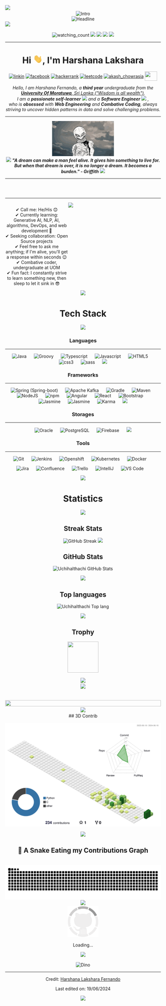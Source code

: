 <!--horizontal divider(gradiant)-->
<img src="https://user-images.githubusercontent.com/73097560/115834477-dbab4500-a447-11eb-908a-139a6edaec5c.gif">

<div align=center>
        <img src="https://github.com/UchihaIthachi/UchihaIthachi/blob/main/img/guts.gif" alt="Intro" height="230" width="90%">

   </div>
  <div align=center>
	<img src="https://readme-typing-svg.herokuapp.com?color=%23000000&size=32&center=true&vCenter=true&width=600&height=50&lines=Hi+there+I'm+Harshana+%F0%9F%91%8B;Computer+Science+Student;Problem+Solver;Open-Source+Enthusiast;Fullstack+Developer;DevOps+Engineer;Software+Engineer" alt="Headline" />
    </div>
<!--horizontal divider(gradiant)-->
<img src="https://user-images.githubusercontent.com/73097560/115834477-dbab4500-a447-11eb-908a-139a6edaec5c.gif">

 <p align="center">
  <img src="https://komarev.com/ghpvc/?username=UchihaIthachi&color=brightgreen" alt="watching_count" />
  <img src="https://img.shields.io/badge/Age-24-blue" />
  <img src="https://img.shields.io/badge/Focus-DevOps-brightgreen" />
  <img src="https://img.shields.io/badge/Lives-Sri%20Lanka-success" />
  <img src="https://img.shields.io/badge/Languages-English%20%26%20Sinhala-brightgreen" />
</p>
<hr>
<h1 align="center">Hi <img src="https://raw.githubusercontent.com/ABSphreak/ABSphreak/master/gifs/Hi.gif" width="30px">, I'm Harshana Lakshara</h1>
<p align="center">
<a href="" target="blank"><img align="center" src="https://cdn.jsdelivr.net/npm/simple-icons@3.0.1/icons/linkedin.svg" alt="linkin" height="30" width="40" /></a>
<a href="" target="blank"><img align="center" src="https://cdn.jsdelivr.net/npm/simple-icons@3.0.1/icons/facebook.svg" alt="facebook" height="30" width="40" /></a>
<a href="https://www.hackerrank.com/profile/210167e_cse_21" target="blank"><img align="center" src="https://cdn.jsdelivr.net/npm/simple-icons@3.0.1/icons/hackerrank.svg" alt="hackerrank" height="30" width="40" /></a>
<a href="https://leetcode.com/HarshanaUOM/" target="blank"><img align="center" src="https://cdn.jsdelivr.net/npm/simple-icons@3.0.1/icons/leetcode.svg" alt="leetcode" height="30" width="40" /></a>
<a href="" target="blank"><img align="center" src="https://cdn.jsdelivr.net/npm/simple-icons@3.0.1/icons/geeksforgeeks.svg" alt="akash_chowrasia" height="30" width="40" /></a>
 <a href = "mailto: "><img align="center" src="https://simpleicons.org/icons/gmail.svg" height="30" width="40" /></a>
</p>
</p>

<p align="center">
  <em>
    Hello, I am Harshana Fernando, a <b>third year</b> undergraduate from the <a href="https://uom.lk/"> <b>University Of Moratuwa</b>, Sri Lanka ("Wisdom is all wealth")</a>.<br>
    I am a <b>passionate self-learner</b> <img src="https://github.com/TheDudeThatCode/TheDudeThatCode/blob/master/Assets/Developer.gif" width="30px"> and a <b>Software Engineer</b>&nbsp;<img src="https://github.com/TheDudeThatCode/TheDudeThatCode/blob/master/Assets/Designer.gif" width="36px">&nbsp;, <br>
    who is <b>obsessed</b> with <b>Web Engineering</b> and <b>Combative Coding</b>, always striving to uncover hidden patterns in data and solve challenging problems.
</em>

<hr>
<div align=center>
<div align="center">
  <img src="https://github.com/UchihaIthachi/UchihaIthachi/blob/main/img/griffith-berserk-sacrifice.gif" width="200" />
</div>

<div align="center">
  <img src="https://media.giphy.com/media/gH3LO09IOiZIqePwv9/giphy.gif" width="50" />
  <b><i>"A dream can make a man feel alive. It gives him something to live for. But when that dream is over, it is no longer a dream. It becomes a burden." - Griffith</i></b>
  <img src="https://media.giphy.com/media/qjqUcgIyRjsl2/giphy.gif" width="50" />
</div>

---

</p>
<br><br>
<hr>
<picture> <img align="right" src="https://media.giphy.com/media/SWoSkN6DxTszqIKEqv/giphy.gif" width = 300px></picture>

<div style="display: flex; align-items: flex-start;">
    <div style="flex: 1;">
        <ul style="list-style-type: none; padding: 0;">
            <li>✔ Call me: He/His 😊</li>
            <li>✔ Currently learning: Generative AI, NLP, AI, algorithms, DevOps, and web development 🥰</li>
            <li>✔ Seeking collaboration: Open Source projects</li>
            <li>✔ Feel free to ask me anything; if I'm alive, you'll get a response within seconds 😉</li>
            <li>✔ Combative coder, undergraduate at UOM</li>
            <li>✔ Fun fact: I constantly strive to learn something new, then sleep to let it sink in 😎</li>
        </ul>
    </div>
</div>

<!--horizontal divider(gradiant)-->
<img src="https://user-images.githubusercontent.com/73097560/115834477-dbab4500-a447-11eb-908a-139a6edaec5c.gif">

<!-- STACK -->
<div align="center" >
  <h1>Tech Stack</h1>

<!--horizontal divider(gradiant)-->
<img src="https://user-images.githubusercontent.com/73097560/115834477-dbab4500-a447-11eb-908a-139a6edaec5c.gif">

  <!-- Languages -->
  </br>
  <h3>Languages</h3>
  <hr>
  <img
    src="https://cdn.jsdelivr.net/gh/devicons/devicon@latest/icons/java/java-original-wordmark.svg"
    width="60px"
    alt="Java">
    &nbsp;&nbsp;&nbsp;&nbsp;
  <img
    src="https://cdn.jsdelivr.net/gh/devicons/devicon@latest/icons/groovy/groovy-original.svg"
    width="60px"
    alt="Groovy">
    &nbsp;&nbsp;&nbsp;&nbsp;
  <img
    src="https://cdn.jsdelivr.net/gh/devicons/devicon@latest/icons/typescript/typescript-original.svg"
    width="60px"
    alt="Typescript">
    &nbsp;&nbsp;&nbsp;&nbsp;
  <img
    src="https://cdn.jsdelivr.net/gh/devicons/devicon@latest/icons/javascript/javascript-original.svg"
    width="60px"
    alt="Javascript">
    &nbsp;&nbsp;&nbsp;&nbsp;
  <img
    src="https://cdn.jsdelivr.net/gh/devicons/devicon@latest/icons/html5/html5-original-wordmark.svg"
    width="60px"
    alt="HTML5">
    &nbsp;&nbsp;&nbsp;&nbsp;
  <img
    src="https://cdn.jsdelivr.net/gh/devicons/devicon@latest/icons/css3/css3-original-wordmark.svg"
    width="60px"
    alt="css3">
    &nbsp;&nbsp;&nbsp;&nbsp;
  <img
    src="https://cdn.jsdelivr.net/gh/devicons/devicon@latest/icons/sass/sass-original.svg"
    width="60px"
    alt="sass">
    &nbsp;&nbsp;&nbsp;&nbsp;

<!--horizontal divider(gradiant)-->
<img src="https://user-images.githubusercontent.com/73097560/115834477-dbab4500-a447-11eb-908a-139a6edaec5c.gif">

  <!-- Frameworks -->
  </br>
  <h3>Frameworks</h3>
  <hr>
  <img
    src="https://cdn.jsdelivr.net/gh/devicons/devicon@latest/icons/spring/spring-original-wordmark.svg"
    width="60px"
    alt="Spring (Spring-boot)">
    &nbsp;&nbsp;&nbsp;&nbsp;
  <img
    src="https://cdn.jsdelivr.net/gh/devicons/devicon@latest/icons/apachekafka/apachekafka-original-wordmark.svg"
    width="60px"
    alt="Apache Kafka">
    &nbsp;&nbsp;&nbsp;&nbsp;
  <img
    src="https://cdn.jsdelivr.net/gh/devicons/devicon@latest/icons/gradle/gradle-plain-wordmark.svg"
    width="60px"
    alt="Gradle">
    &nbsp;&nbsp;&nbsp;&nbsp;
  <img
    src="https://logodix.com/logo/699172.png"
    width="60px"
    alt="Maven">
    &nbsp;&nbsp;&nbsp;
</br>
  <img
    src="https://cdn.jsdelivr.net/gh/devicons/devicon@latest/icons/nodejs/nodejs-original-wordmark.svg"
    width="60px"
    alt="NodeJS">
    &nbsp;&nbsp;&nbsp;&nbsp;
  <img
    src="https://cdn.jsdelivr.net/gh/devicons/devicon@latest/icons/npm/npm-original-wordmark.svg"
    width="60px"
    alt="npm">
    &nbsp;&nbsp;&nbsp;&nbsp;
  <img
    src="https://cdn.jsdelivr.net/gh/devicons/devicon@latest/icons/angularjs/angularjs-original.svg"
    width="60px"
    alt="Angular">
    &nbsp;&nbsp;&nbsp;&nbsp;
  <img
    src="https://cdn.jsdelivr.net/gh/devicons/devicon@latest/icons/react/react-original-wordmark.svg"
    width="60px"
    alt="React">
    &nbsp;&nbsp;&nbsp;&nbsp;
  <img
    src="https://cdn.jsdelivr.net/gh/devicons/devicon@latest/icons/bootstrap/bootstrap-plain-wordmark.svg"
    width="60px"
    alt="Bootstrap">
    &nbsp;&nbsp;&nbsp;&nbsp;
  <img
    src="https://cdn.jsdelivr.net/gh/devicons/devicon@latest/icons/jest/jest-plain.svg"
    width="60px"
    alt="Jasmine">
    &nbsp;&nbsp;&nbsp;&nbsp;
  <img
    src="https://cdn.jsdelivr.net/gh/devicons/devicon@latest/icons/jasmine/jasmine-plain-wordmark.svg"
    width="60px"
    alt="Jasmine">
    &nbsp;&nbsp;&nbsp;&nbsp;
  <img
    src="https://cdn.jsdelivr.net/gh/devicons/devicon@latest/icons/karma/karma-original.svg"
    width="60px"
    alt="Karma">
    &nbsp;&nbsp;&nbsp;&nbsp;

<!--horizontal divider(gradiant)-->
<img src="https://user-images.githubusercontent.com/73097560/115834477-dbab4500-a447-11eb-908a-139a6edaec5c.gif">

  <!-- Storages -->
  </br>
  <h3>Storages</h3>
  <hr>
  <img
    src="https://cdn.jsdelivr.net/gh/devicons/devicon@latest/icons/oracle/oracle-original.svg"
    width="60px"
    alt="Oracle">
    &nbsp;&nbsp;&nbsp;&nbsp;
  <img
    src="https://cdn.jsdelivr.net/gh/devicons/devicon@latest/icons/postgresql/postgresql-original-wordmark.svg"
    width="60px"
    alt="PostgreSQL">
    &nbsp;&nbsp;&nbsp;&nbsp;
  <img
    src="https://cdn.jsdelivr.net/gh/devicons/devicon@latest/icons/firebase/firebase-plain-wordmark.svg"
    width="60px"
    alt="Firebase">
    &nbsp;&nbsp;&nbsp;&nbsp;

<!--horizontal divider(gradiant)-->
<img src="https://user-images.githubusercontent.com/73097560/115834477-dbab4500-a447-11eb-908a-139a6edaec5c.gif">

  <!-- Tools -->
  </br>
  <h3>Tools</h3>
  <hr>
  <img
    src="https://cdn.jsdelivr.net/gh/devicons/devicon@latest/icons/github/github-original-wordmark.svg"
    width="60px"
    alt="Git">
    &nbsp;&nbsp;&nbsp;&nbsp;
  <img
    src="https://cdn.jsdelivr.net/gh/devicons/devicon@latest/icons/jenkins/jenkins-original.svg"
    width="60px"
    alt="Jenkins">
    &nbsp;&nbsp;&nbsp;&nbsp;
  <img
    src="https://static.wixstatic.com/media/778dda_9e3bec106a7f4c85b5526ddcf35226cf~mv2.png"
    width="60px"
    alt="Openshift">
    &nbsp;&nbsp;&nbsp;&nbsp;
  <img
    src="https://cdn.jsdelivr.net/gh/devicons/devicon@latest/icons/kubernetes/kubernetes-plain-wordmark.svg"
    width="60px"
    alt="Kubernetes">
    &nbsp;&nbsp;&nbsp;&nbsp;
  <img
    src="https://cdn.jsdelivr.net/gh/devicons/devicon@latest/icons/docker/docker-original-wordmark.svg"
    width="60px"
    alt="Docker">
    &nbsp;&nbsp;&nbsp;&nbsp;
  
</br>
  
  <img
    src="https://cdn.jsdelivr.net/gh/devicons/devicon@latest/icons/jira/jira-original-wordmark.svg"
    width="60px"
    alt="Jira">
    &nbsp;&nbsp;&nbsp;&nbsp;
  <img
    src="https://cdn.jsdelivr.net/gh/devicons/devicon@latest/icons/confluence/confluence-original-wordmark.svg"
    width="60px"
    alt="Confluence">
    &nbsp;&nbsp;&nbsp;&nbsp;
  <img
    src="https://cdn.jsdelivr.net/gh/devicons/devicon@latest/icons/trello/trello-plain-wordmark.svg"
    width="60px"
    alt="Trello">
    &nbsp;&nbsp;&nbsp;&nbsp;
  <img
    src="https://upload.wikimedia.org/wikipedia/commons/thumb/9/9c/IntelliJ_IDEA_Icon.svg/512px-IntelliJ_IDEA_Icon.svg.png"
    width="60px"
    alt="IntelliJ">
    &nbsp;&nbsp;&nbsp;&nbsp;
  <img
    src="https://cdn.jsdelivr.net/gh/devicons/devicon@latest/icons/vscode/vscode-original-wordmark.svg"
    width="60px"
    alt="VS Code">
    &nbsp;&nbsp;&nbsp;&nbsp;
  
</div>

<!--horizontal divider(gradiant)-->
<img src="https://user-images.githubusercontent.com/73097560/115834477-dbab4500-a447-11eb-908a-139a6edaec5c.gif">

<!-- STATS -->

<div align="center" width="100">
  <h1>Statistics</h1>

  <!-- Horizontal divider (gradient) -->
  <img src="https://user-images.githubusercontent.com/73097560/115834477-dbab4500-a447-11eb-908a-139a6edaec5c.gif">

## Streak Stats

  <img src="https://github-readme-streak-stats.herokuapp.com?user=UchihaIthachi" alt="GitHub Streak">
  
  <!-- Horizontal divider (gradient) -->
  <img src="https://user-images.githubusercontent.com/73097560/115834477-dbab4500-a447-11eb-908a-139a6edaec5c.gif">

## GitHub Stats

<img src="https://github-readme-stats.vercel.app/api?username=UchihaIthachi&show_icons=true&include_all_commits=true&theme=blue-white&count_private=true"
    alt="UchihaIthachi GitHub Stats">

  <!-- Horizontal divider (gradient) -->
  <img src="https://user-images.githubusercontent.com/73097560/115834477-dbab4500-a447-11eb-908a-139a6edaec5c.gif">

## Top languages

<img src="https://github-readme-stats.vercel.app/api/top-langs/?username=UchihaIthachi&layout=compact"
    alt="UchihaIthachi Top lang">

  <!-- Horizontal divider (gradient) -->
  <img src="https://user-images.githubusercontent.com/73097560/115834477-dbab4500-a447-11eb-908a-139a6edaec5c.gif">

## Trophy

<p align="center">
<img src="https://media.tenor.com/0ENB5HuTH0gAAAAi/trophy-beker.gif"  width="100px" height="100px"></p>
  
<div align="center">
<img src="https://github-profile-trophy.vercel.app/?username=supuna97&theme=matrix&no-bg=true&no-frame=true&row=1&column=4&title=MultiLanguage,Commits,PullRequest,Reviews">
 </div>

<div align="center">
<img src="https://github-profile-trophy.vercel.app/?username=supuna97&theme=matrix&no-bg=true&no-frame=true&row=1&column=4&title=Repositories,Organizations,Stars,Followers">
 </div>
 <br><br>

<img src="https://i.imgur.com/dBaSKWF.gif" height="20" width="100%">

</div>

<!--horizontal divider(gradiant)-->
<img src="https://user-images.githubusercontent.com/73097560/115834477-dbab4500-a447-11eb-908a-139a6edaec5c.gif">
<div align="center">
## 3D Contrib

![](./profile-3d-contrib/profile-green-animate.svg)

<!--horizontal divider(gradiant)-->
<img src="https://user-images.githubusercontent.com/73097560/115834477-dbab4500-a447-11eb-908a-139a6edaec5c.gif">

## 🐍 A Snake Eating my Contributions Graph

<div align="center">
  <br>
  <img alt="snake eating my contributions" src="https://raw.githubusercontent.com/UchihaIthachi/UchihaIthachi/output/github-contribution-grid-snake.svg" />
  
  <br/>
</div>
</div>
<!--horizontal divider(gradiant)-->
<img src="https://user-images.githubusercontent.com/73097560/115834477-dbab4500-a447-11eb-908a-139a6edaec5c.gif">

<div align=center>
        <img src="https://raw.githubusercontent.com/AhmedFathyDev/AhmedFathyDev/main/GitHub.gif" alt="GitHub Octocat Logo" height="100">
        <p>Loading...</p>
 </div>

<!--horizontal divider(gradiant)-->
<img src="https://user-images.githubusercontent.com/73097560/115834477-dbab4500-a447-11eb-908a-139a6edaec5c.gif">

![Dino](https://github.com/sourabmaity/sourabmaity/blob/main/dino.gif)

<hr>

Credit: [Harshana Lakshara Fernando](https://github.com/UchihaIthachi)

Last edited on: 19/06/2024

<!--horizontal divider(gradiant)-->
<img src="https://user-images.githubusercontent.com/73097560/115834477-dbab4500-a447-11eb-908a-139a6edaec5c.gif">
